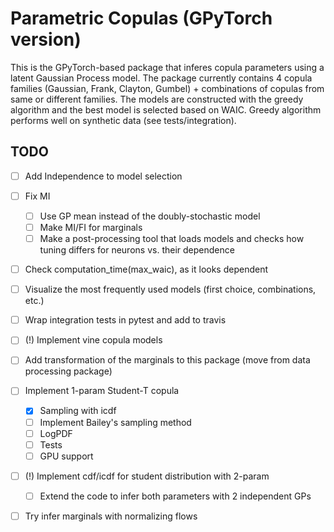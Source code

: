 # Parametric Copulas (GPyTorch version)

This is the GPyTorch-based package that inferes copula parameters using a latent Gaussian Process model.
The package currently contains 4 copula families (Gaussian, Frank, Clayton, Gumbel) + combinations of copulas from same or different families.
The models are constructed with the greedy algorithm and the best model is selected based on WAIC. 
Greedy algorithm performs well on synthetic data (see tests/integration).

## TODO

- [ ] Add Independence to model selection
- [ ] Fix MI
	- [ ] Use GP mean instead of the doubly-stochastic model
	- [ ] Make MI/FI for marginals
	- [ ] Make a post-processing tool that loads models and checks how tuning differs for neurons vs. their dependence
- [ ] Check computation_time(max_waic), as it looks dependent
- [ ] Visualize the most frequently used models (first choice, combinations, etc.)
- [ ] Wrap integration tests in pytest and add to travis
- [ ] (!) Implement vine copula models
- [ ] Add transformation of the marginals to this package (move from data processing package)
- [ ] Implement 1-param Student-T copula
	- [x] Sampling with icdf
	- [ ] Implement Bailey's sampling method
	- [ ] LogPDF
	- [ ] Tests
	- [ ] GPU support
- [ ] (!) Implement cdf/icdf for student distribution with 2-param
	- [ ] Extend the code to infer both parameters with 2 independent GPs 
- [ ] Try infer marginals with normalizing flows 

